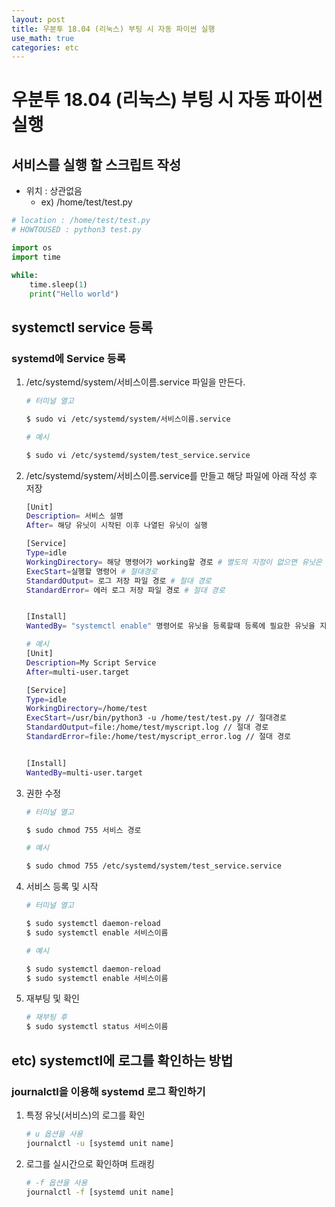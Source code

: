 ```yaml
---
layout: post
title: 우분투 18.04 (리눅스) 부팅 시 자동 파이썬 실행
use_math: true
categories: etc
---
```


# 우분투 18.04 (리눅스) 부팅 시 자동 파이썬 실행

## 서비스를 실행 할 스크립트 작성
   - 위치 : 상관없음
	 - ex) /home/test/test.py

```python
# location : /home/test/test.py
# HOWTOUSED : python3 test.py

import os
import time

while:
    time.sleep(1)
	print("Hello world")

```

## systemctl service 등록


### systemd에 Service 등록


1. /etc/systemd/system/서비스이름.service 파일을 만든다.
	```bash
	# 터미널 열고

	$ sudo vi /etc/systemd/system/서비스이름.service
	```
	```bash
	# 예시

	$ sudo vi /etc/systemd/system/test_service.service
	```



2. /etc/systemd/system/서비스이름.service를 만들고 해당 파일에 아래 작성 후 저장

	```bash
	[Unit]
	Description= 서비스 설명
	After= 해당 유닛이 시작된 이후 나열된 유닛이 실행

	[Service]
	Type=idle
	WorkingDirectory= 해당 명령어가 working할 경로 # 별도의 지정이 없으면 유닛은 "/" 디렉토리를 작업 디렉토리로 사용한다. 특정 디렉토리에서 실행해야하는 프로세스에서 필요하다. 
	ExecStart=실행할 명령어 # 절대경로
	StandardOutput= 로그 저장 파일 경로 # 절대 경로
	StandardError= 에러 로그 저장 파일 경로 # 절대 경로


	[Install]
	WantedBy= "systemctl enable" 명령어로 유닛을 등록할때 등록에 필요한 유닛을 지정
	```
	```bash
	# 예시
	[Unit]
	Description=My Script Service
	After=multi-user.target

	[Service]
	Type=idle
	WorkingDirectory=/home/test
	ExecStart=/usr/bin/python3 -u /home/test/test.py // 절대경로
	StandardOutput=file:/home/test/myscript.log // 절대 경로
	StandardError=file:/home/test/myscript_error.log // 절대 경로


	[Install]
	WantedBy=multi-user.target
	```

3. 권한 수정
   ```bash
   # 터미널 열고

   $ sudo chmod 755 서비스 경로
   ```

   ```bash
   # 예시
   
   $ sudo chmod 755 /etc/systemd/system/test_service.service
   ```


4. 서비스 등록 및 시작

	```bash
	# 터미널 열고

	$ sudo systemctl daemon-reload
	$ sudo systemctl enable 서비스이름
	```

	```bash
	# 예시 

	$ sudo systemctl daemon-reload
	$ sudo systemctl enable 서비스이름
	```
5. 재부팅 및 확인
   ```bash
   # 재부팅 후
   $ sudo systemctl status 서비스이름 

   ```

## etc) systemctl에 로그를 확인하는 방법

### journalctl을 이용해 systemd 로그 확인하기

1. 특정 유닛(서비스)의 로그를 확인
	```bash
	# u 옵션을 사용
	journalctl -u [systemd unit name]
	```

2. 로그를 실시간으로 확인하며 트래킹
   ```bash
   # -f 옵션을 사용
   journalctl -f [systemd unit name]

   ```
